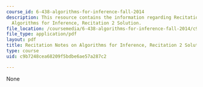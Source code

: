 ```yaml
---
course_id: 6-438-algorithms-for-inference-fall-2014
description: This resource contains the information regarding Recitation Notes on
  Algorithms for Inference, Recitation 2 Solution.
file_location: /coursemedia/6-438-algorithms-for-inference-fall-2014/c9b7248cea68209f5bdbe6ae57a287c2_MIT6_438F14_rec2_sol.pdf
file_type: application/pdf
layout: pdf
title: Recitation Notes on Algorithms for Inference, Recitation 2 Solution
type: course
uid: c9b7248cea68209f5bdbe6ae57a287c2

---
```

None